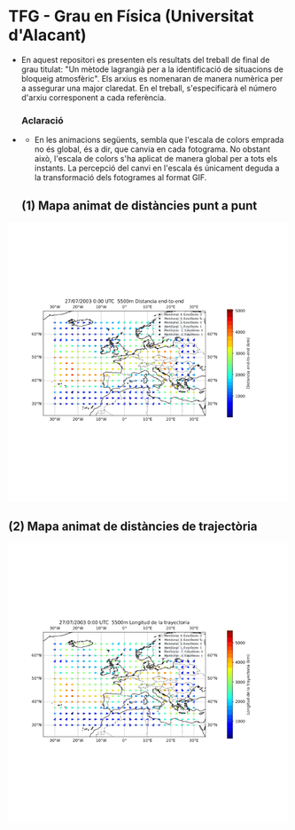 # TFG - Grau en Física (Universitat d'Alacant)

- En aquest repositori es presenten els resultats del treball de final de grau titulat: "Un mètode lagrangià per a la identificació de situacions de bloqueig atmosfèric". Els arxius es nomenaran de manera numèrica per a assegurar una major claredat. En el treball, s'especificarà el número d'arxiu corresponent a cada referència.

  ### Aclaració
- - En les animacions següents, sembla que l'escala de colors emprada no és global, és a dir, que canvia en cada fotograma. No obstant això, l'escala de colors s'ha aplicat de manera global per a tots els instants. La percepció del canvi en l'escala és únicament deguda a la transformació dels fotogrames al format GIF.


  ## (1) Mapa animat de distàncies punt a punt
![Mapa animado distancias End-to-End](gifs/mapa_endtoend_5500_2003_49_puntos.gif)

  ## (2) Mapa animat de distàncies de trajectòria
  ![Mapa animado distancias End-to-End](gifs/mapa_long_traj_5500_2003_49_puntos.gif)
